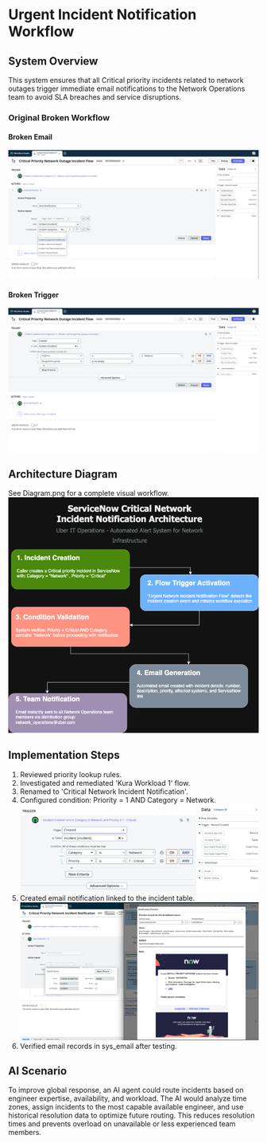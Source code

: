 # Urgent Incident Notification Workflow

## System Overview 

This system ensures that all Critical priority incidents related to network outages trigger immediate email notifications to the Network Operations team to avoid SLA breaches and service disruptions.

### Original Broken Workflow
#### Broken Email 
![Trigger](https://github.com/CodeWithLuwam/service-now-urgent-incident-notification-workflow/blob/main/Images/og%20Kura%20WL1%20Flow%20-%20Action.png?raw=true)
#### Broken Trigger
![Action](https://github.com/CodeWithLuwam/service-now-urgent-incident-notification-workflow/blob/main/Images/og%20Kura%20WL1%20Flow%20-%20Trigger.png?raw=true)

## Architecture Diagram
See Diagram.png for a complete visual workflow.
![Workflow Diagram](https://github.com/CodeWithLuwam/service-now-urgent-incident-notification-workflow/blob/main/Images/UrgentNetworkIncidentNotification.drawio.png?raw=true)

## Implementation Steps
1. Reviewed priority lookup rules.
2. Investigated and remediated 'Kura Workload 1' flow.
3. Renamed to 'Critical Network Incident Notification'.
4. Configured condition: Priority = 1 AND Category = Network.
 ![](https://github.com/CodeWithLuwam/service-now-urgent-incident-notification-workflow/blob/main/Images/Conditions.png?raw=true)
5. Created email notification linked to the incident table.
   ![](https://github.com/CodeWithLuwam/service-now-urgent-incident-notification-workflow/blob/main/Images/Notification%20Email.png?raw=true)
6. Verified email records in sys_email after testing.

## AI Scenario
To improve global response, an AI agent could route incidents based on engineer expertise, availability, and workload. The AI would analyze time zones, assign incidents to the most capable available engineer, and use historical resolution data to optimize future routing. This reduces resolution times and prevents overload on unavailable or less experienced team members.



